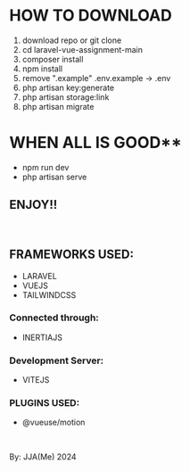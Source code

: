 


<h1>HOW TO DOWNLOAD</h1>
<ol>
    <li>download repo or git clone<br></li>
    <li>cd laravel-vue-assignment-main<br></li>
    <li>composer install<br></li>
    <li>npm install<br></li>
    <li>remove ".example" .env.example -> .env<br></li>
    <li>php artisan key:generate<br></li>
    <li>php artisan storage:link<br></li>
    <li>php artisan migrate<br></li>
</ol>

<h1>WHEN ALL IS GOOD**</h1>
<ul>
    <li>npm run dev <br></li>
    <li>php artisan serve<br></li>
</ul>



<h2>ENJOY!!</h2> 
<br>





<h2>FRAMEWORKS USED:</h2>

<ul>
    <li>LARAVEL</li>
    <li>VUEJS</li>
    <li>TAILWINDCSS</li>
</ul>
<h3>Connected through:</h3>

<ul>
    <li>INERTIAJS</li>
</ul>

<h3>Development Server:</h3>

<ul>
    <li>VITEJS</li>
</ul>


<h3>PLUGINS USED:</h3>

<ul>
    <li>@vueuse/motion</li>
</ul>


<br>

 By: JJA(Me) 2024
